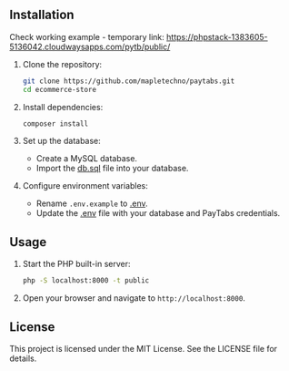 ## Installation

Check working example - temporary link:
https://phpstack-1383605-5136042.cloudwaysapps.com/pytb/public/
1. Clone the repository:
    ```sh
    git clone https://github.com/mapletechno/paytabs.git
    cd ecommerce-store
    ```

2. Install dependencies:
    ```sh
    composer install
    ```

3. Set up the database:
    - Create a MySQL database.
    - Import the [db.sql](http://_vscodecontentref_/25) file into your database.

4. Configure environment variables:
    - Rename `.env.example` to [.env](http://_vscodecontentref_/26).
    - Update the [.env](http://_vscodecontentref_/27) file with your database and PayTabs credentials.

## Usage

1. Start the PHP built-in server:
    ```sh
    php -S localhost:8000 -t public
    ```

2. Open your browser and navigate to `http://localhost:8000`.

## License

This project is licensed under the MIT License. See the LICENSE file for details.